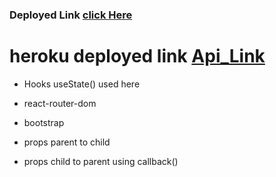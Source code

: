 ### Deployed Link [click Here](https://musing-sinoussi-29f8c1.netlify.app/)

# heroku deployed link [Api_Link](https://guvi-hackathon2-backend-rental.herokuapp.com/products)

- Hooks useState() used here
- react-router-dom
- bootstrap

- props parent to child
- props child to parent using callback()
